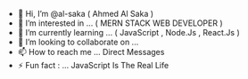 - 👋 Hi, I’m @al-saka ( Ahmed Al Saka )
- 👀 I’m interested in ... ( MERN STACK WEB DEVELOPER )
- 🌱 I’m currently learning ... ( JavaScript , Node.Js , React.Js )
- 💞️ I’m looking to collaborate on ... 
- 📫 How to reach me ... Direct Messages
- ⚡ Fun fact : ... JavaScript Is The Real Life

<!---
al-saka/al-saka is a ✨ special ✨ repository because its `README.md` (this file) appears on your GitHub profile.
You can click the Preview link to take a look at your changes.
--->
